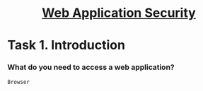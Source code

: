 # <div align="center">[Web Application Security](https://tryhackme.com/r/room/introwebapplicationsecurity)</div>


<div align="center"></div>

# Task 1. Introduction

### What do you need to access a web application?
```
Browser
```

